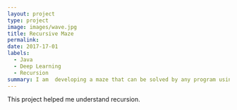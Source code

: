 ```yaml
---
layout: project
type: project
image: images/wave.jpg
title: Recursive Maze
permalink: 
date: 2017-17-01
labels:
  - Java
  - Deep Learning
  - Recursion
summary: I am  developing a maze that can be solved by any program using recursion in an attempt to develop artificial intelligence skills.
---
```


This project helped me understand recursion.
